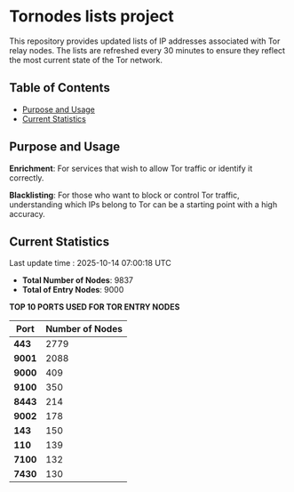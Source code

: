 # Tornodes lists project

This repository provides updated lists of IP addresses associated with Tor relay nodes. The lists are refreshed every 30 minutes to ensure they reflect the most current state of the Tor network.

## Table of Contents

- [Purpose and Usage](#purpose-and-usage)
- [Current Statistics](#current-statistics)


## Purpose and Usage

**Enrichment**: For services that wish to allow Tor traffic or identify it correctly.

**Blacklisting**: For those who want to block or control Tor traffic, understanding which IPs belong to Tor can be a starting point with a high accuracy.

## Current Statistics

Last update time : 2025-10-14 07:00:18 UTC

- **Total Number of Nodes**: 9837
- **Total of Entry Nodes**: 9000

**TOP 10 PORTS USED FOR TOR ENTRY NODES**

| **Port** | **Number of Nodes** |
|------|-----------------|
| **443**   | 2779  |
| **9001**   | 2088  |
| **9000**   | 409  |
| **9100**   | 350  |
| **8443**   | 214  |
| **9002**   | 178  |
| **143**   | 150  |
| **110**   | 139  |
| **7100**   | 132  |
| **7430**   | 130  |

